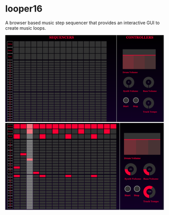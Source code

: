 # looper16
A browser based music step sequencer that provides an interactive GUI to create music loops.

![alt text](UI.png "Initial template design")
![alt text](UI2.png "Working")
